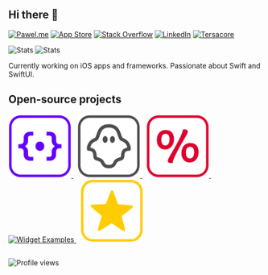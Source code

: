 ## Hi there 👋

[![Pawel.me](https://img.shields.io/badge/pawel.me-1d1d1d.svg?style=for-the-badge&logo=data%3Aimage%2Fpng%3Bbase64%2CiVBORw0KGgoAAAANSUhEUgAAAEAAAABACAYAAACqaXHeAAAJEklEQVR42u2aBVQjyxKGue7ufnGIu02I4Ek2WUKwxZ67u7vLkefuvq7Iui%2Fu7k5gkplkFU2%2FQgb65F7cIXXOv0qkvqmurqpuP59tgPnMZz7zmc985jOf7U1OvuecTnfvjgVQKoz%2FT5nQcHpHOl8sjDWUCOMHy4RGukJkSdxRzlfyYh8pEsT3lAjiEUQAKhMZ%2BxsIy2M7BkAhN%2FbnxYK4GwyAcqHpVrnI9Psd4fxVbjS3iBfnBABoFoARVYpNjiqRSbytnUd%2B37y7kB9bU8yP83gDqBAZUZXYVD%2BxM2zfp8%2BP%2FmghP85dxI9DEwBKBfEeLwB0lcT4qW3p%2FBVe7PPXuDGOAl4sYgCUCAw0AHBhAFC12OxoEFpe3o5r%2F9A1fswIBuBmicD4pVKB4bsA4DYGYKRWYs7ZVs5f5MZoAQB9jReDZgHEN0ys9xKx%2BD7YBjtnAexC1ZJdznqZKW5bOF%2FLTr7%2FCieqAwAgBkAxP54qFcWKZ%2BoCkUFRITa6GQA1EjOqlVq623W6B7f%2B2udEf%2BMyJ%2FoGBmAYiqC%2Fev9chcj0j0qRaXQWgPlmncTy4y3t%2FGV29OuXOJEUAEAYgIFyge5J758tkBseB%2BcdDIA6qRnVSy2ORrE5bOuufU7khUucqHEGQAE%2FxlXEj8mcs0SWmNKqRbtuMABAnkaZpQz5%2Bd215Zw%2FFx6VcJGtpwEAmgbgucqLKV7oddUS0xXYBTzTEYAaZLvpRqU1e0s5f0xsfvgcS9d%2FkR2JMADUVW7sguFcKza%2FXiOx0BgA1KxIGOhUm57aOk%2Bfrf%2Fl%2BXD9nWkAoOghSIa%2FWuzrq6SWr9XJLDcYAE3yhOFmecLft4TzZ1l6NgBwnWfpEQMARBYEGR5fNECYEsEu0IoBmJCzWWVVbmrnJ5IVhH7ZOZbewwC4zIlyXeNGZSz1vWqkZmmd1EIzAJpBLXJr66YeoZ0M1733TLjWDQAQFgHly83iDVLLPwDA8AwAhfV6h9L2uU3pfB5b%2BfTpMK3jbLgOzQDgRNIXOVG85b5nqzj5CdgGBzEAqF1lc3Yrk1%2FZdABOh0X851SYdmQGQLh%2BHADsXen71st2p4PzrlkA1rF2pS1%2FkzmvVZ4O1dDwO8IiYBiWgOMCO%2BYLOUGGB1by%2Fk2KhMIWeYJnAkCbMnEiCugORYJhQ53GM%2FapUE3rqTANwgHMJEFu1C2oA%2BxXedHZExOh5XxGi9ISBBFAzwBQ2lCHytbTrnvnxjdLeaHqL%2BSHRlyfCwBWCLmgEmwt4MTELisKZNYftiqstxgAEAW3uwjbTza24gtRvpIXEkGdDNUgBsCZcL37PCvSeQGWAAYAb4YomAcUFgliBEv5rGaD4YEWRWIPFgGoi0iiujW24A0DkB9M5OcGR4xhAIbPhOl%2Bco6te%2FQiS%2F896AUoADCKA8AmQu5SvuEoHIy8sehdQWGLblVa3RgAT486uXBDnM8JJAw5IWoaIgAxAE6FarsmJjyzyTHqmUvc6N9DW%2By%2BAs2QFwAEJ0Nj5UIDBfp1rTLu6cV8brsq8QTUAmPTAFCXOpnuVafsWV%2FnIavnhBA9uSFqhAFwnw2NIN7u5wt4ulchAvbCTNCFA8AORoYrhEZnpcT4javK5Ifm%2B%2Bw2ueUFcJ5mAHQTyahHnTJARSc%2FsW4AjgcTPzkRTNxmAIDzIxD%2B%2F1nEZJhTwI29WgTh%2F3bnAnA4cgsGIvZa6a53zbdjQDL8VAdhu4kBuGOPSFmfk6UjoUToiRAVlRNMICwCyHPMlGcRVsSN1ZQI4mpBNA4AmwnegHa4s0FqjZ%2FrgKVTaWvCAKA%2BdaqzV5MmXPvMH6wqOh6s8swACI5w5YdqMpbTOJXxjDYA0AkA3DgAbCTmgkqwDIogsffrOxSJoi5VkgsDgPoiUmuxyFl9OxqkyjoepKIBAJoG4MkN1lxbaSFVLjJ%2BBAAMAoDbOACsHaZhKJLTIDP746%2FtJJL%2BCQBGMAB0vybtI2uU%2BOSPHw1UDhwLUiEGAOwC1IkwdchqvH8JTJEqJbu%2BCQcjNEyERrwAoOapUtgN6%2F8%2FE4lwsjaQZzzerUpyMAD6I0CaNNKuynp%2B1QEcDlD8GQDcmQWgHgIAP139uwPW52vElr8BAAraYQ8GAG%2BGXB1E4vf6AFo3kfTebnWKmwFg16QND2r27F%2FdxBcgkxwOVFIAAM0ACCH6976qhC1rbaxeZgypl1nOAgAXDoCpBEHDkASdPUTqJ3uJ5HoMABrUpDtAmtW5yOSXfM%2BhAFnD4UAFYgAcCyFu5ISpzX5rbwDCqmyS764HANdxAEwd0EOk3OxRp96B9e%2BaBbAHkdr0ViR%2BPxRlK7QDAfJPHgqQu3AAUAdc8ltna5PvToKRWF%2Bb0nZ7FgC2DRKp414A3A59%2BpdX9vTflL540F%2FuAAAIA%2BA%2BGqrx36jWu5WwfgoAOAHAiFcdgLwAIKcu3eHUpL22%2FKfvLz9y0F82wgA4EqQcORZIHDweog6YFFf9FK5Lc8o0qQL5WyfDE6VvFfzfW6SeVSemFpX1eegFhADgWBeR7O4mUsbnAuDQpo9S2oz85Tn%2FhlwPACiIAIRFwPDRYJUDkqAzJ1g1MLENTrfD1OmwKZ0N1zphHkCeB11gRZIX2VHkZRCcEJPX%2BNHkZDssiHcXC%2BPdUAq7oBAioRAiJ3oBqAMoqAMomAhTdaB6ECRBqmlqJOae2gYTXR1TEeDsUiU7IQLuzAlAl44obbrTqcuMX1ros9n3731T0rnfX4ZwAPgu4FUKowUHIl7t8Bx3hNAchZD3LuCdA%2BYGoMtAtD6jGy1lerTvTck39r0hu7FdALj0mTfckVnfXXSNvvcNiWvfm1LXAX8pCQBIAEACAPJIoIqEcpgEACQAIGEJkLkhESQAIAEACQBIAEDCyRB1AQQAKDgWoy6DAIAdANgBgB2uydkBgB3uCNnBeXsFqFJstAMAe43YbIfDUQe%2BBBrhVAggkM0KK9mmSpxUBwgAkACAhEKIBAAkACABADmg2UMOatNJUpdOAgCS1mdepyOzXUs6nzj2svjhf70OyW0%2BLSEJMiqBOwPF3OiAKZkCiqWmgKppVcJFqrmTIK70eeXCZI%2FNeuRt3POZz3zmM5%2F5zGc%2B89n%2FAduxg86kxqtSAAAAAElFTkSuQmCC)](https://pawel.me/)
[![App Store](https://img.shields.io/badge/App_Store-0D96F6?style=for-the-badge&logo=app-store&logoColor=white)](https://apps.apple.com/pl/developer/pawel-wiszenko/id1221075218/)
[![Stack Overflow](https://img.shields.io/badge/Stack%20overflow-FE7A16?style=for-the-badge&logo=stack-overflow&logoColor=white)](https://stackoverflow.com/users/8697793/pawello2222)
[![LinkedIn](https://img.shields.io/badge/linkedin-%230077B5.svg?&style=for-the-badge&logo=linkedin&logoColor=white)](https://linkedin.com/in/pawel-wiszenko/)
[![Tersacore](https://img.shields.io/badge/Tersacore-1d1d1d.svg?style=for-the-badge&logo=data%3Aimage%2Fpng%3Bbase64%2CiVBORw0KGgoAAAANSUhEUgAAAEAAAABACAYAAACqaXHeAAAACXBIWXMAAADsAAAA7AF5KHG9AAAAGXRFWHRTb2Z0d2FyZQB3d3cuaW5rc2NhcGUub3Jnm%2B48GgAACSxJREFUeNrtWmtwldUVXWufLzeXPG6SiwmQQDBAJDQKQ4MifdA4daS006ljjVrx0dqqraDiE1HspLQVi49SUaxosY5B1NYftZba14idtpTWII0TQ0wICBohBvIEkvs4uz9ukvvdJISAgRC861fuOec7j3X2XmfvPQHiiCOOOOKII4444jj50BIYLS12hnMPw7r4noLCMkVDJoALh2sPMlwL77r3M%2FMBfJnKoj0%2FPvuS4doHh2PRvXdOT%2B7wBKppJIcC0HCvNzF0VuaS6rZPhQV0mMAKAGmue%2FB1BD2PfCpcYMeSgnMALACY4pLDJFAvqV9xTtFpTYCWQsRiA4GMfrpHW9UyfbnEnLYEvN9ScBOACRrVHo0hCBj74a7tt5yWIlh75%2BQso867EI6mADAEDZtplBRJgyEoAAX7w0iYnrvk7frTygIYNE9Zhc%2FVchCKldbK4yAO97QKfY4JPXNaucDOm6d8iYpiAgnR8%2BsHudXvrmzc6%2F0RFB%2F3uIEiQcHZ9atmzDstCKgsKfRYxXMg0l3NTQzrAv4G4Vlry4MUezmAVpdj%2BhV4ZuezZ3pHPAHezM6lAEe7pC6gxKsTH9xe3t0yflnVvwG8CkXI9WmGt8W3fEQTsOOGSbkK3ArA9eazGR3exX2Co2DHQlBbXOqcDJHr6lcXFYxYAsKQ5wG6Ij60iModeau2Nfcem19a22otFkHR7tIJv5HwC6on7rU6YQTU3jD5YgGmu9ZQADUTH3637Ejf5N5X%2BSIEFT3xgYKqyGtYM%2FPqEUVA%2FQ3ZSWr1SXULn6KZ1KMehGH7LQVbXIKYDoOHmteckzFiCGgLeVdC6Vb9TiU25D3y3vajfZt9T%2BVuAI8SUVewQHqn4%2FxiRBBQc%2B2UQoJXgfC6brHNWrt0sHPktGWsUGiDSxA9Cv3avl%2FNnHNKE6AAFeHngWjER6AFYVmcv7q2ddBRY%2BmmECFXKNAcnYd%2BgmX6xtCW0IaUgKqr8r6r4OReOcbOSWuqXzjWucYt3vZfqH0NioCLmszG3a23nZIEVJaM9wv0QfftA2imyrXslfUNOojyehaBaHHZWCqV9zQ%2BNyPnlCNAEjxPKCR6eFWrir9MerK64njn9N9Y3gKLxW4SFEyDOOtOqXS4qmTiHHpkI4h0RtJcgAzAQRsFD8HBqvzVtZ3HO%2F%2FeX87cIgbnQkgaAoJm4%2BGV%2Five%2BuOwW8AbxXAoLIPGJDsg1UNgNMkfEny%2F9tZp12jp8a0nYS4A3K6AdGv16Z3PFnuHnYDMM868QxWZAwxJomKMIPzYrtapNXV3FVx0rGtkLdxaq4qnAByKehj9Pu%2FBHw%2BrC1SXjM8JqXlHDDO6TBNi2AojIVJT4NDD7kqPYVcVSJqEtsY6zo15D1RuG3R88diUxPSU1B0QyUHXfDRsCjsyO%2BvSLTXDYgE2JOskVvUDFlwb9CZOJPkwgCYwJsUFoBlKngeE39x9f%2BGrdfdNmziYtfJvqe20wLdj6gZAulFbNiwWUPn18fPpyAswdAkf9rQn%2ByfPWlseBICqhQWjEzS0AsLLRZgKJyJi3TVBMRKm0VaSL6pi2YTSygNHW7fh2aI%2FiME8GJqIVaGZ5E3%2BS%2F%2Bz4aQRUDN%2FSmIgIbCDBjldxU3QSCvIrxas3%2FHPPuNvnjLeOPIoyItomOYqina7RwCG7RB5DInJKyfcvvnwkdbe9%2FTsMSYxtL2beBhChA0aDp3lv6y85aS4QMDp%2FAkIv7vkqcDG%2Fg4PAPmraz%2BY9PP3LrMiXwCwWWPNGAA8APxUe7cE23d%2B%2BOiM7xzpxRhz%2FZZ9Ci4n9WA0WVKfeJyHTooF%2FO8r2VONYzbTMCN6k2j0jmJ%2B3q93NQ9mjrol0%2BaKwZM0kk3RnpvsEUsH7RRzAAn2xuyFFa%2F3yTlKIfvzz91Og%2FxoOZ0HIHJhxjc2v31CLcDQPO9%2B8wm2WJjFgz08AEz6WdXfJz5QdbYS3wOwG9rLIpQpgOYyzBc%2FemLG1vo1ny2KTZZg1dor6I4NCD9oy4411jimwdvm5VytQD4YsRwFVFWrCl%2BqW38cpqdnLq98ZQKzJitwL4CPAfb2%2FTSCM43Rvzasnblx79PT83rij6vLt1rgNQLBaPCF7NaiOT84IS5QM9%2Fv67BJNRBkMSpgTfQ45097qe69T1xFKi1KCicG7xajt9IwGYYJsfEDlMI2GtloPWbxmCu37NtfNttHr9aBGN3zEgkajSOFqfP%2B1TCkFtARHLWqV6bXqdR1Q3F4AMguLT80YWlFqSGnAtgAoIl0ZZGRwqgP0BIJhaob15%2F30860UEgV96jLhQj1qWLNkLrAO8XjZilwMQB37N3kM3r%2FUFdoxt5V0ZB9R8W1NozzVbGJsTkAABgAaYC903tQ9giYQmq9iyePwha3%2Felzc4fEBV4ugZnaOK6SRqZ2h7tw2E7hlWf%2FbvfvcYKx7%2FGZc6zDdSI2h0ZSu%2FfQ44aGByEwFHbSYVpPn8O61PTOAs4qD34iC5i6d9zNAMfGsKbYdjIODwBjFr29edz3t04jnesAfETgcK8yXHKXZab2qs%2Bd0dbqvesTuUBlceZYGixDzL%2BzoDVMuQYnGVnXv%2FXbzD2%2BXBW9D8oDcKl%2Fly33PosPitsPvTl3wkDzDlhgDITNUyLqA3s8JQjgb7TKim%2FmTkIHmmKo6X670vqbLQ0B53C4d3F0z23jR9msDG8%2Fw%2Fv8bMF%2BhMH1As8mgssBzAU0BZHsoj8PT7MIPwNg3jFrwLbPj70A5Cs0yIBE%2FE0MAypogyFpGBJBAiL%2BFtlCxP8URmzkd6RPCNDpes4cGhIGDkERpWiQBoCIwIAiBJxoniAGgCMCgnQIkEqDcM%2BzZySJol7XM4jo3wQMDojhgpQv%2FuP1QRNQWVjoCfj219AwN7I5or8FYpKagfpi3vMB%2BvoZ17uvzyEH6hOCBqDIB8lhk88LNnUMSgMCyfuXAu5kZ2SD1PRDHrtsUBqgALfC3kYwDLAxpoPqjtcHMiQT22cBMADQJSeumBgEul5YAlCF0305hEIJVaXtczDV3hP12ZuCsEAiqYtUcX9McDWQBrxVlJ3kGeUkHkmUBmo%2FkggiDQipTXUYjBDvjU6PRCDRYXtnSINHEsG%2B7WlH3VvHoaTA2Hl%2FPog44ogjjjjiiCOOOGLxfwLpDrq2agdIAAAAAElFTkSuQmCC)](https://tersacore.com/)

![Stats](https://github-readme-stats.vercel.app/api?username=pawello2222&show_icons=true&theme=dark&hide=contribs&include_all_commits=true&hide_rank=true&icon_color=dddd00&custom_title=My%20Public%20Repositories&line_height=24)
![Stats](https://github-readme-stats.vercel.app/api/top-langs?username=pawello2222&theme=dark&layout=compact&langs_count=6&hide=html,css,prolog,c)


Currently working on iOS apps and frameworks. Passionate about Swift and SwiftUI.

## Open-source projects

<p>
  <a href="https://github.com/pawello2222/Appliable">
    <img src="https://raw.githubusercontent.com/pawello2222/Appliable/main/.resources/Assets/logo.png" alt="Appliable" height=125>
  </a>
  &nbsp;
  <a href="https://github.com/pawello2222/PhantomKit">
    <img src="https://raw.githubusercontent.com/pawello2222/PhantomKit/main/.resources/Assets/logo.png" alt="PhantomKit" height=125>
  </a>
  &nbsp;
  <a href="https://github.com/pawello2222/XFormatter">
    <img src="https://raw.githubusercontent.com/pawello2222/XFormatter/main/.resources/Assets/logo.png" alt="XFormatter" height=125>
  </a>
  &nbsp;
  <a href="https://github.com/pawello2222/WidgetExamples">
    <img src="https://raw.githubusercontent.com/pawello2222/WidgetExamples/main/.resources/Assets/logo.png" alt="Widget Examples" height=125>
  </a>
  &nbsp;
  <a href="https://github.com/pawello2222/AppIconGenerator">
    <img src="https://raw.githubusercontent.com/pawello2222/AppIconGenerator/main/.resources/Assets/logo.png" alt="XFormatter" height=125>
  </a>
  </a>
</p>

##

![Profile views](https://visitor-badge.laobi.icu/badge?page_id=pawello2222&title=Profile%20views)

